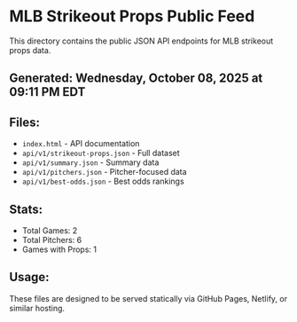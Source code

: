# MLB Strikeout Props Public Feed

This directory contains the public JSON API endpoints for MLB strikeout props data.

## Generated: Wednesday, October 08, 2025 at 09:11 PM EDT

## Files:
- `index.html` - API documentation
- `api/v1/strikeout-props.json` - Full dataset
- `api/v1/summary.json` - Summary data
- `api/v1/pitchers.json` - Pitcher-focused data  
- `api/v1/best-odds.json` - Best odds rankings

## Stats:
- Total Games: 2
- Total Pitchers: 6
- Games with Props: 1

## Usage:
These files are designed to be served statically via GitHub Pages, Netlify, or similar hosting.
